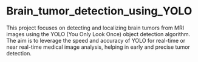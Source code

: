 # Brain_tumor_detection_using_YOLO

This project focuses on detecting and localizing brain tumors from MRI images using the YOLO (You Only Look Once) object detection algorithm. The aim is to leverage the speed and accuracy of YOLO for real-time or near real-time medical image analysis, helping in early and precise tumor detection.


